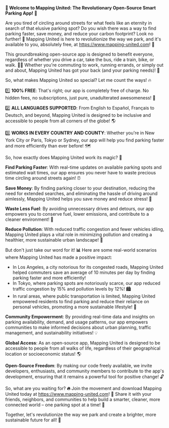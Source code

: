 **🚀 Welcome to Mapping United: The Revolutionary Open-Source Smart Parking App! 🚀**

Are you tired of circling around streets for what feels like an eternity in search of that elusive parking spot? Do you wish there was a way to find parking faster, save money, and reduce your carbon footprint? Look no further! **🌟** Mapping United is here to revolutionize the way we park, and it's available to you, absolutely free, at https://www.mapping-united.com! 🎉

This groundbreaking open-source app is designed to benefit everyone, regardless of whether you drive a car, take the bus, ride a train, bike, or walk. **🚶‍♀️** Whether you're commuting to work, running errands, or simply out and about, Mapping United has got your back (and your parking needs)! 🙌

So, what makes Mapping United so special? Let me count the ways! 🔥

1️⃣ **100% FREE**: That's right; our app is completely free of charge. No hidden fees, no subscriptions, just pure, unadulterated awesomeness! 🎁

2️⃣ **ALL LANGUAGES SUPPORTED**: From English to Español, Français to Deutsch, and beyond, Mapping United is designed to be inclusive and accessible to people from all corners of the globe! 🌎

3️⃣ **WORKS IN EVERY COUNTRY AND COUNTY**: Whether you're in New York City or Paris, Tokyo or Sydney, our app will help you find parking faster and more efficiently than ever before! 🗺️

So, how exactly does Mapping United work its magic? 🔮

**Find Parking Faster**: With real-time updates on available parking spots and estimated wait times, our app ensures you never have to waste precious time circling around streets again! ⏰

**Save Money**: By finding parking closer to your destination, reducing the need for extended searches, and eliminating the hassle of driving around aimlessly, Mapping United helps you save money and reduce stress! 💸

**Waste Less Fuel**: By avoiding unnecessary drives and detours, our app empowers you to conserve fuel, lower emissions, and contribute to a cleaner environment! 🌟

**Reduce Pollution**: With reduced traffic congestion and fewer vehicles idling, Mapping United plays a vital role in minimizing pollution and creating a healthier, more sustainable urban landscape! 🌿

But don't just take our word for it! **📊** Here are some real-world scenarios where Mapping United has made a positive impact:

* In Los Angeles, a city notorious for its congested roads, Mapping United helped commuters save an average of 10 minutes per day by finding parking faster and more efficiently!
* In Tokyo, where parking spots are notoriously scarce, our app reduced traffic congestion by 15% and pollution levels by 12%! 🏙️
* In rural areas, where public transportation is limited, Mapping United empowered residents to find parking and reduce their reliance on personal vehicles, promoting a more sustainable lifestyle! 🌼

**Community Empowerment**: By providing real-time data and insights on parking availability, demand, and usage patterns, our app empowers communities to make informed decisions about urban planning, traffic management, and sustainability initiatives! 💡

**Global Access**: As an open-source app, Mapping United is designed to be accessible to people from all walks of life, regardless of their geographical location or socioeconomic status! 🌎

**Open-Source Freedom**: By making our code freely available, we invite developers, enthusiasts, and community members to contribute to the app's development, ensuring that it remains a powerful tool for positive change! 🔓

So, what are you waiting for? **🔥** Join the movement and download Mapping United today at https://www.mapping-united.com! 🎉 Share it with your friends, neighbors, and communities to help build a smarter, cleaner, more connected world – one parking spot at a time! 💪

Together, let's revolutionize the way we park and create a brighter, more sustainable future for all! 🌟